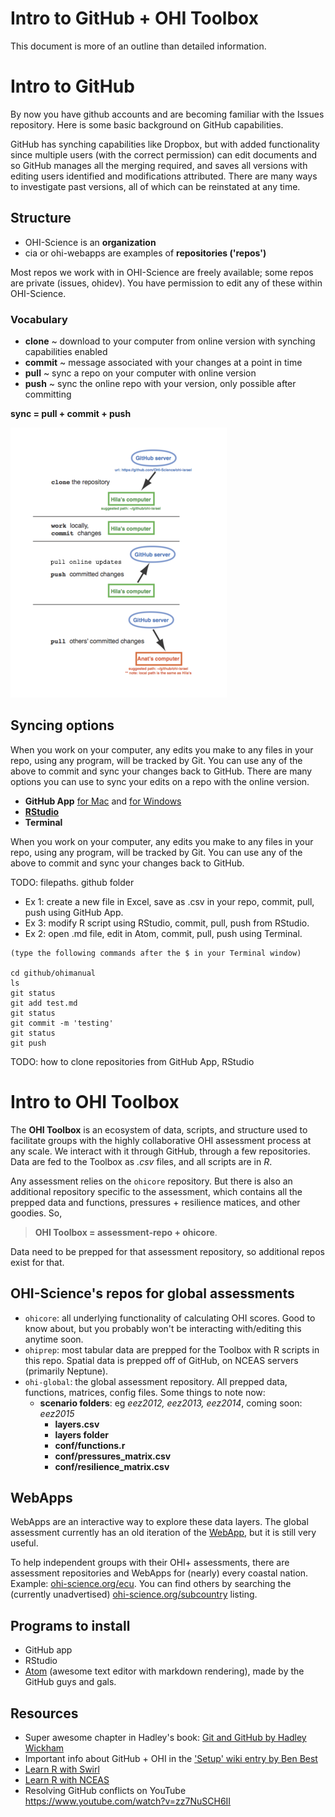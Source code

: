 # Intro to GitHub + OHI Toolbox

This document is more of an outline than detailed information.

# Intro to GitHub

By now you have github accounts and are becoming familiar with the Issues repository. Here is some basic background on GitHub capabilities.

GitHub has synching capabilities like Dropbox, but with added functionality since multiple users (with the correct permission) can edit documents and so GitHub manages all the merging required, and saves all versions with editing users identified and modifications attributed. There are many ways to investigate past versions, all of which can be reinstated at any time.

## Structure

* OHI-Science is an **organization**
* cia or ohi-webapps are examples of **repositories ('repos')**

Most repos we work with in OHI-Science are freely available; some repos are private (issues, ohidev). You have permission to edit any of these within OHI-Science.

### Vocabulary

* **clone** ~ download to your computer from online version with synching capabilities enabled
* **commit** ~ message associated with your changes at a point in time
* **pull**  ~ sync a repo on your computer with online version
* **push**  ~ sync the online repo with your version, only possible after committing


**sync = pull + commit + push**

![](./fig/clone_push_pull.png)

## Syncing options

When you work on your computer, any edits you make to any files in your repo, using any program, will be tracked by Git. You can use any of the above to commit and sync your changes back to GitHub. There are many options you can use to sync your edits on a repo with the online version.

* **GitHub App** [for Mac](https://mac.github.com/) and [for Windows](https://windows.github.com/)
* [**RStudio**](www.rstudio.com)
* **Terminal**

When you work on your computer, any edits you make to any files in your repo, using any program, will be tracked by Git. You can use any of the above to commit and sync your changes back to GitHub.  

TODO: filepaths. github folder

* Ex 1: create a new file in Excel, save as .csv in your repo, commit, pull, push using GitHub App.  
* Ex 3: modify R script using RStudio, commit, pull, push from RStudio.
* Ex 2: open .md file, edit in Atom, commit, pull, push using  Terminal.

```
(type the following commands after the $ in your Terminal window)

cd github/ohimanual
ls
git status
git add test.md
git status
git commit -m 'testing'
git status
git push
```

TODO: how to clone repositories from GitHub App, RStudio


# Intro to OHI Toolbox

The **OHI Toolbox** is an ecosystem of data, scripts, and structure used to facilitate groups with the highly collaborative OHI assessment process at any scale. We interact with it through GitHub, through a few repositories. Data are fed to the Toolbox as *.csv* files, and all scripts are in *R*.

Any assessment relies on the `ohicore` repository. But there is also an additional repository specific to the assessment, which contains all the prepped data and functions, pressures + resilience matices, and other goodies. So,
>  **OHI Toolbox = assessment-repo + ohicore**.

Data need to be prepped for that assessment repository, so additional repos exist for that.


## OHI-Science's repos for global assessments

* `ohicore`: all underlying functionality of calculating OHI scores. Good to know about, but you probably won't be interacting with/editing this anytime soon.
* `ohiprep`: most tabular data are prepped for the Toolbox with R scripts in this repo. Spatial data is prepped off of GitHub, on NCEAS servers (primarily Neptune).
* `ohi-global`: the global assessment repository. All prepped data, functions, matrices, config files. Some things to note now:
    + **scenario folders**: eg *eez2012, eez2013, eez2014*, coming soon: *eez2015*
      + **layers.csv**
      + **layers folder**
      + **conf/functions.r**
      + **conf/pressures_matrix.csv**
      + **conf/resilience_matrix.csv**


## WebApps
WebApps are an interactive way to explore these data layers. The global assessment currently has an old iteration of the [WebApp](https://ohi-science.shinyapps.io/global/), but it is still very useful.


To help independent groups with their OHI+ assessments, there are assessment repositories and WebApps for (nearly) every coastal nation. Example: [ohi-science.org/ecu](https://ohi-science.org/ecu). You can find others by searching the (currently unadvertised) [ohi-science.org/subcountry](https://ohi-science.org/ecu) listing.


## Programs to install

* GitHub app
* RStudio
* [Atom](https://atom.io/) (awesome text editor with markdown rendering), made by the GitHub guys and gals.

## Resources

* Super awesome chapter in Hadley's book: [Git and GitHub by Hadley Wickham](http://r-pkgs.had.co.nz/git.html)
* Important info about GitHub + OHI in the ['Setup' wiki entry by Ben Best](https://github.com/OHI-Science/ohiprep/wiki/Setup)
* [Learn R with Swirl](http://swirlstats.com/)
* [Learn R with NCEAS](https://www.nceas.ucsb.edu/scicomp/software/r)
* Resolving GitHub conflicts on YouTube https://www.youtube.com/watch?v=zz7NuSCH6II
